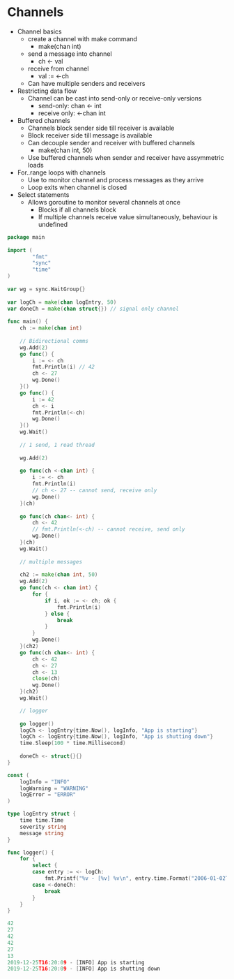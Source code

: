 # Channels

- Channel basics
    - create a channel with make command
        - make(chan int)
    - send a message into channel
        - ch <- val
    - receive from channel
        - val := <-ch
    - Can have multiple senders and receivers
- Restricting data flow
    - Channel can be cast into send-only or receive-only versions
        - send-only: chan <- int
        - receive only: <-chan int
- Buffered channels
    - Channels block sender side till receiver is available
    - Block receiver side till message is available
    - Can decouple sender and receiver with buffered channels
        - make(chan int, 50)
    - Use buffered channels when sender and receiver have assymmetric loads
- For..range loops with channels
    - Use to monitor channel and process messages as they arrive
    - Loop exits when channel is closed
- Select statements
    - Allows goroutine to monitor several channels at once
        - Blocks if all channels block
        - If multiple channels receive value simultaneously, behaviour is undefined

```go
package main          
                                                      
import (              
        "fmt"                                         
        "sync"                                                                                              
        "time"                               
)                
                                                      
var wg = sync.WaitGroup{}                    
                                                      
var logCh = make(chan logEntry, 50)          
var doneCh = make(chan struct{}) // signal only channel                                   
                      
func main() {         
    ch := make(chan int)    
                                             
    // Bidirectional comms                                                                                                 
    wg.Add(2)    
    go func() {
        i := <- ch    
        fmt.Println(i) // 42
        ch <- 27                             
        wg.Done()                                                                         
    }()                                      
    go func() {       
        i := 42                              
        ch <- i       
        fmt.Println(<-ch)                    
        wg.Done()                            
    }()                                      
    wg.Wait()        
                                             
    // 1 send, 1 read thread                                                                                
                                             
    wg.Add(2)                                
                                             
    go func(ch <-chan int) {                          
        i := <- ch
        fmt.Println(i)                                                                                      
        // ch <- 27 -- cannot send, receive only                                                                                       
        wg.Done()
    }(ch)                                    
                      
    go func(ch chan<- int) {                          
        ch <- 42      
        // fmt.Println(<-ch) -- cannot receive, send only                                                                              
        wg.Done()
    }(ch)                                                                                 
    wg.Wait()                                                                             
                                             
    // multiple messages                              
                                             
    ch2 := make(chan int, 50)                                      
    wg.Add(2)                                                                             
    go func(ch <- chan int) {                                                             
        for {                                
            if i, ok := <- ch; ok {          
                fmt.Println(i)
            } else {
                break      
            }   
        }           
        wg.Done()                            
    }(ch2)                                   
    go func(ch chan<- int) {                                       
        ch <- 42                 
        ch <- 27           
        ch <- 13                 
        close(ch)          
        wg.Done()                                                                                           
    }(ch2)                                                                                                  
    wg.Wait()                                         

    // logger                                         
                           
    go logger()                  
    logCh <- logEntry{time.Now(), logInfo, "App is starting"}                                                                          
    logCh <- logEntry{time.Now(), logInfo, "App is shutting down"}                                                                     
    time.Sleep(100 * time.Millisecond)                
                                                      
    doneCh <- struct{}{}                                           
}                                

const (                          
    logInfo = "INFO"             
    logWarning = "WARNING"                                         
    logError = "ERROR"                                             
)                                

type logEntry struct {                                             
    time time.Time               
    severity string              
    message string               
}                                

func logger() {                  
    for {                        
        select {                 
        case entry := <- logCh:                                    
            fmt.Printf("%v - [%v] %v\n", entry.time.Format("2006-01-02T15:04:05"), entry.severity, entry.message)
        case <-doneCh:                                             
            break                
        }                        
    }                            
}                                
```

```go
42
27
42
42
27
13
2019-12-25T16:20:09 - [INFO] App is starting
2019-12-25T16:20:09 - [INFO] App is shutting down
```